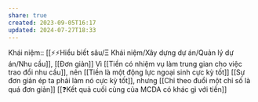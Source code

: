 ```yaml
---
share: true
created: 2023-09-05T16:17
updated: 2024-07-27T18:33
---
```

Khái niệm:: [[⚡⚡Hiểu biết sâu/Ξ Khái niệm/Xây dựng dự án/Quản lý dự án/Nhu cầu]], [[Đơn giản]]
Vì [[Tiền có nhiệm vụ làm trung gian cho việc trao đổi nhu cầu]], nên [[Tiền là một động lực ngoại sinh cực kỳ tốt]]
[[Sự đơn giản ép ta phải làm nó cực kỳ tốt]], nhưng [[Chỉ theo đuổi một chỉ số là quá đơn giản]]
[[❓Kết quả cuối cùng của MCDA có khác gì với tiền]]
